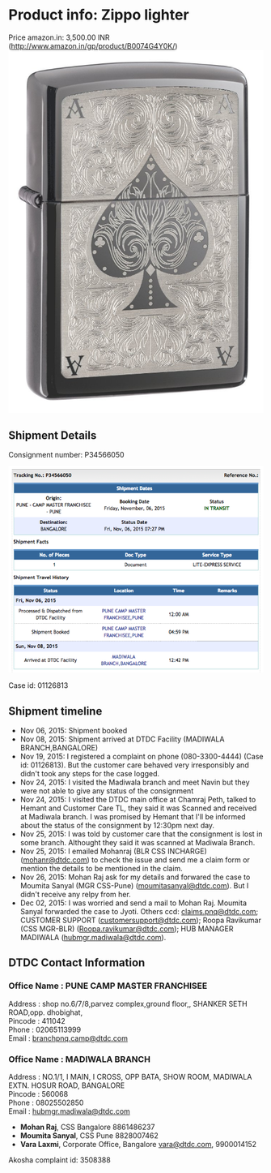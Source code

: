 # Product info: Zippo lighter
Price amazon.in: 3,500.00 INR (http://www.amazon.in/gp/product/B0074G4Y0K/)  
![](https://raw.githubusercontent.com/suvozit/Consumer-Court-Complaints/master/DTDC/Scrennshots/71r6nuc-pNL._SL1011_.jpg)

## Shipment Details
Consignment number: P34566050

![](https://raw.githubusercontent.com/suvozit/Consumer-Court-Complaints/master/DTDC/Scrennshots/Screenshot%202015-11-25%2014.58.39.png)

Case id: 01126813

## Shipment timeline 
- Nov 06, 2015: Shipment booked
- Nov 08, 2015: Shipment arrived at DTDC Facility (MADIWALA BRANCH,BANGALORE)
- Nov 19, 2015: I registered a complaint on phone (080-3300-4444) (Case id: 01126813). But the customer care behaved very irresponsibly and didn't took any steps for the case logged.
- Nov 24, 2015: I visited the Madiwala branch and meet Navin but they were not able to give any status of the consignment
- Nov 24, 2015: I visited the DTDC main office at Chamraj Peth, talked to Hemant and Customer Care TL, they said it was Scanned and received at Madiwala branch. I was promised by Hemant that I'll be informed about the status of the consignment by 12:30pm next day.
- Nov 25, 2015: I was told by customer care that the consignment is lost in some branch. Althought they said it was scanned at Madiwala Branch.
- Nov 25, 2015: I emailed Mohanraj (BLR CSS INCHARGE) (mohanr@dtdc.com) to check the issue and send me a claim form or mention the details to be mentioned in the claim.
- Nov 26, 2015: Mohan Raj ask for my details and forwared the case to Moumita Sanyal (MGR CSS-Pune) (moumitasanyal@dtdc.com). But I didn't receive any relpy from her.
- Dec 02, 2015: I was worried and send a mail to Mohan Raj. Moumita Sanyal forwarded the case to Jyoti. Others ccd: claims.pnq@dtdc.com; CUSTOMER SUPPORT (customersupport@dtdc.com); Roopa Ravikumar (CSS MGR-BLR) (Roopa.ravikumar@dtdc.com); HUB MANAGER MADIWALA (hubmgr.madiwala@dtdc.com).

## DTDC Contact Information
### Office Name : PUNE CAMP MASTER FRANCHISEE  
Address : shop no.6/7/8,parvez complex,ground floor,, SHANKER SETH ROAD,opp. dhobighat,  
Pincode : 411042  
Phone : 02065113999  
Email : branchpnq.camp@dtdc.com  

### Office Name : MADIWALA BRANCH  
Address : NO.1/1, I MAIN, I CROSS, OPP BATA, SHOW ROOM, MADIWALA EXTN. HOSUR ROAD, BANGALORE  
Pincode : 560068  
Phone : 08025502850  
Email : hubmgr.madiwala@dtdc.com  

- **Mohan Raj**, CSS Bangalore 
  8861486237
- **Moumita Sanyal**, CSS Pune
  8828007462
- **Vara Laxmi**, Corporate Office, Bangalore
  vara@dtdc.com, 9900014152

Akosha complaint id: 3508388
